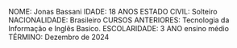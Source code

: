NOME: Jonas Bassani 
IDADE: 18 ANOS
ESTADO CIVIL: Solteiro
NACIONALIDADE: Brasileiro
CURSOS ANTERIORES: Tecnologia da Informação e Inglês Basico.
ESCOLARIDADE: 3 ANO ensino médio
TÉRMINO: Dezembro de 2024
